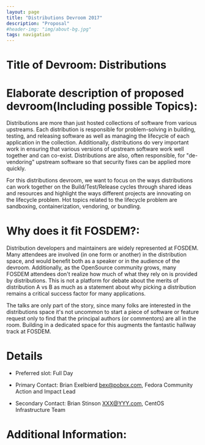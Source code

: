 ```yaml
---
layout: page
title: "Distributions Devroom 2017"
description: "Proposal"
#header-img: "img/about-bg.jpg"
tags: navigation
---
```


# Title of Devroom: Distributions

# Elaborate description of proposed devroom(Including possible Topics):

Distributions are more than just hosted collections of software from
various upstreams. Each distribution is responsible for problem-solving
in building, testing, and releasing software as well as managing
the lifecycle of each application in the collection.  Additionally,
distributions do very important work in ensuring that  various versions
of upstream software work well together and can  co-exist. Distributions
are also, often responsible, for "de-vendoring" upstream software so
that security fixes can be applied more quickly.

For this distributions devroom, we want to focus on the ways distributions
can work together on the Build/Test/Release cycles through shared ideas
and resources and highlight the ways different projects are innovating
on the lifecycle problem. Hot topics related to the lifecycle problem
are sandboxing, containerization, vendoring, or bundling.

# Why does it fit FOSDEM?:

Distribution developers and maintainers are widely represented at FOSDEM. Many
attendees are involved (in one form or another) in the distribution space, and
would benefit both as a speaker or in the audience of the devroom.  Additionally, as
the OpenSource community grows, many FOSDEM attendees  don't realize how much 
of what they rely on is provided by  distributions. This is not a platform
for debate about the merits of  distribution A vs B as much as a statement
about why picking a  distribution remains a critical success factor for
many applications.

The talks are only part of the story, since many folks are interested in
the distributions space it's not uncommon to start a piece of software or
feature request only to find that the principal authors (or commentors)
are all in the room. Building in a dedicated space for this augments
the fantastic hallway track at FOSDEM.

# Details

- Preferred slot: Full Day

- Primary Contact: Brian Exelbierd bex@pobox.com, Fedora Community Action and Impact Lead

- Secondary Contact: Brian Stinson XXX@YYY.com, CentOS Infrastructure Team

# Additional Information:

